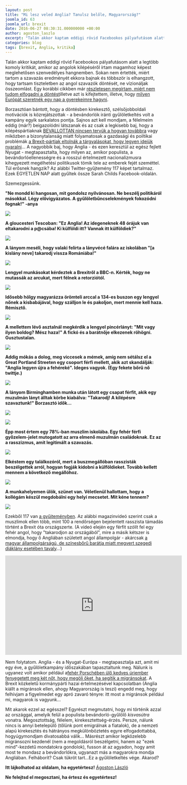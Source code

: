 ```yaml
---
layout: post
title: "Mi lesz veled Anglia? Tanulsz belőle, Magyarország?"
joomla_id: 63
joomla_url: brexit
date: 2016-06-27 08:30:31.000000000 +00:00
author: agoston_laszlo
excerpt: "Talán akkor kaptam eddigi rövid Facebookos pályafutásom alatt a legtöbb komoly kritikát, amikor az angolok kilépéséről írtam magamhoz képest meglehetősen szenvedélyes hangnemben. Sokan nem értették, miért tartom a szavazás eredményét ekkora bajnak és többször is elhangzott, hogy tartsam tiszteletben az angol szavazók döntését, ne vízionáljak összeomlást."
categories: blog
tags: [brexit, Anglia, kritika]
---
```

Talán akkor kaptam eddigi rövid Facebookos pályafutásom alatt a legtöbb komoly kritikát, amikor az angolok kilépéséről írtam magamhoz képest meglehetősen szenvedélyes hangnemben. Sokan nem értették, miért tartom a szavazás eredményét ekkora bajnak és többször is elhangzott, hogy tartsam tiszteletben az angol szavazók döntését, ne vízionáljak összeomlást. Egy korábbi cikkben már [részletesen megírtam, miért nem tudom elfogadni a döntést</a>illetve azt is kifejtettem](http://agostonlaszlo.hu/hu/blog/61-miert-nem-tudom-elfogadni-az-angol-dontest), illetve, hogy [milyen Európát szeretnék egy nap a gyerekeimre hagyni](http://agostonlaszlo.hu/hu/blog/60-tortenelmi-idokben-tortenelmi-a-felelosseged-is).

Borzasztóan bántott, hogy a döntésben kirekesztő, szélsőjobboldali motivációk is közrejátszottak - a bevándorlók iránti gyűlöletkeltés volt a kampány egyik sarkalatos pontja. Sajnos azt kell mondjam, a félelmeim eddig (már?) beigazolódni látszanak és az csak a legkisebb baj, hogy a kilépéspártiaknak [BEVALLOTTAN nincsen tervük a hogyan továbbra](http://www.independent.co.uk/news/uk/politics/brexit-eu-referendum-campaigners-there-is-no-plan-next-pm-tory-leadership-contest-a7104711.html) vagy miközben a bizonytalanság miatt folyamatosak a gazdasági és poiltikai problémák [a Brexit-pártiak eltolnák a tárgyalásokat, hogy legyen idejük nyaralni](http://index.hu/kulfold/2016/06/27/a_brexit-partiak_eltolnak_a_targyalasokat_hogy_legyen_idejuk_nyaralni/)...
A nagyobbik baj, hogy Anglia - és ezen keresztül az egész fejlett Nyugat - megtapasztalta, hogy milyen az, amikor populista, a bevándorlóellenességre és a rosszul értelmezett nacionalizmusra kihegyezett megélhetési politikusok tömik tele az emberek fejét szeméttel. Túl erősnek hangzik? Az alábbi Twitter-gyűjtemény 117 képet tartalmaz. Ezek EGYETLEN NAP alatt gyűltek össze Sarah Childs Facebook-oldalán.


Szemezgessünk.

**"Ne mondd ki hangosan, mit gondolsz nyilvánosan. Ne beszélj politikáról másokkal. Légy elővigyázatos. A gyűlöletbűncselekmények fokozódni fognak!" -anya**

![]({{site.baseurl}}/images/twitter1.JPG)

**A gloucesteri Tescoban: "Ez Anglia! Az idegeneknek 48 órájuk van eltakarodni a p@csába! Ki külföldi itt? Vannak itt külföldiek?"**

![]({{site.baseurl}}/images/twitter2.JPG)

**A lányom meséli, hogy valaki felírta a lányvécé falára az iskolában "[a kislány neve] takarodj vissza Romániába!"**

![]({{site.baseurl}}/images/twitter3.JPG)

**Lengyel munkásokat kérdeztek a Brexitről a BBC-n. Kérték, hogy ne mutassák az arcukat, mert félnek a retorziótól.**

![]({{site.baseurl}}/images/twitter4.JPG)

**Idősebb hölgy magyarázza örömteli arccal a 134-es buszon egy lengyel nőnek a kisbabájával, hogy szálljon le és pakoljon, mert mennie kell haza. Rémisztő.**

![]({{site.baseurl}}/images/twitter5.JPG)

**A mellettem lévő asztalnál megkérdik a lengyel pincérlányt: "Mit vagy ilyen boldog? Mész haza!" A fickó és a barátnője elkezenek röhögni. Gusztustalan.**

![]({{site.baseurl}}/images/twitter6.JPG)

**Addig mókás a dolog, meg viccesek a mémek, amíg nem sétálsz el a Great Portland Streeten egy csoport férfi mellett, akik azt skandálják: "Anglia legyen újra a fehéreké". Ideges vagyok. (Egy fekete bőrű nő twittje.)**

![]({{site.baseurl}}/images/twitter7.JPG)

**A lányom Birminghamben munka után látott egy csapat férfit, akik egy muzulmán lányt álltak körbe kiabálva: "Takarodj! A kilépésre szavaztunk!" Borzasztó idők...**

![]({{site.baseurl}}/images/twitter8.JPG)

![]({{site.baseurl}}/images/twitter9.JPG)

**Épp most értem egy 78%-ban muszlim iskolába. Egy fehér férfi győzelem-jelet mutogatott az arra elmenő muzulmán családoknak. Ez az a rasszizmus, amit legitimált a szavazás.**

![]({{site.baseurl}}/images/twitter10.JPG)

**Elkéstem egy találkozóról, mert a buszmegállóban rasszisták beszélgettek arról, hogyan fogják kidobni a külföldieket. Tovább kellett mennem a következő megállóhoz.**

![]({{site.baseurl}}/images/twitter11.JPG)

**A munkahelyemen ülök, szünet van. Véletlenül hallottam, hogy a kollégám készül megdobálni egy helyi mecsetet. Mit kéne tennem?**

![]({{site.baseurl}}/images/twitter1.JPG)

Ezekből 117 van [a gyűjteményben](https://www.facebook.com/sarah.leblanc.718/media_set?set=a.10101369198638985&amp;type=3&amp;pnref=story). Az alábbi magazinvideó szerint csak a muszlimok ellen több, mint 100 a rendőrségen bejelentett rasszista támadás történt a Brexit óta országszerte. (A videó elején egy férfit szólít fel egy fehér angol, hogy "takarodjon az országából", mire a másik kétszer is elmondja, hogy ő Angliában született angol állampolgár - akárcsak [a magyar állampolgárságú, de színesbőrű barátja miatt megvert szegedi diáklány esetében tavaly](http://24.hu/belfold/2015/07/21/lemezt-ultettek-a-szegeden-megvert-lany-arcaba/)...)

<iframe src="https://www.facebook.com/plugins/video.php?href=https%3A%2F%2Fwww.facebook.com%2Fajplusenglish%2Fvideos%2F752336008241242%2F&show_text=0&width=560" width="560" height="315" style="border:none;overflow:hidden" scrolling="no" frameborder="0" allowTransparency="true" allowFullScreen="true"></iframe>

Nem folytatom. Anglia - és a Nyugat-Európa - megtapasztalja azt, amit mi egy éve, a gyűlöletkampány időszakában tapasztaltunk meg. Nálunk is ugyanez volt amikor például a[fehér Porschében ülő kedves úriember fenyegetett meg két nőt, hogy megöli őket, ha segítik a migránsokat](http://24.hu/kozelet/2015/09/05/segitesz-egy-menekult-csaladot-megollek/). A Brexit közkeletű kormánypárti hazai értelmezésével kapcsolatban (Anglia kiállt a migránsok ellen, ahogy Magyarország is teszi) engedd meg, hogy felhívjam a figyelmedet egy apró zavaró tényre: itt most a migránsok például mi, magyarok is vagyunk...

Mit akarok ezzel az egésszel? Egyrészt megmutatni, hogy mi történik azzal az országgal, amelyik felül a populista bevándorló-gyűlölő _kisvasútra_ vonatra. Megosztottság, félelem, kirekesztettség-érzés. Persze, nálunk nincs is annyi betelepülő (tőlünk pont emigrálnak a fiatalok), de a nemzeti alapú kirekesztés és hátrányos megkülönböztetés egyre elfogadottabbá, hogyúgymondjam divatosabbá válik... Másrészt amikor legközelebb migránsozni kezdenél (nem a megoldásról beszélgetni, hanem az "ezek mind"-kezdetű mondatokra gondolok), fusson át az agyadon, hogy amit most te mondasz a bevándorlókra, ugyanazt más a magyarokra mondja Angliában. Felháborít? Csak tükröt tart...Ez a gyűlöletkeltés vége. Akarod?

**Itt lájkolhatod az oldalam, ha egyetértesz!**
[Ágoston László](https://www.facebook.com/agostonlaszloartist) 

**Ne felejtsd el megosztani, ha értesz és egyetértesz!**
